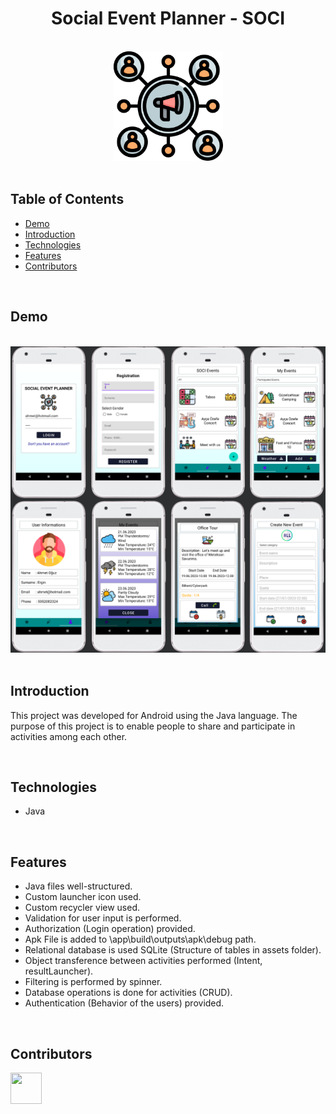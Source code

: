 <h1 align="center">Social Event Planner - SOCI</h1> <br>

<div align="center">
    <img width=175 src="assets/images/soci_icon.png">
</div>

<br/>

## Table of Contents

- [Demo](#demo)
- [Introduction](#introduction)
- [Technologies](#technologies)
- [Features](#features)
- [Contributors](#contributors)

<br/>

## Demo

<br/>

<div align="center">
    <img width=1000 src="assets/images/demo.png">
</div>

<br/>

## Introduction

This project was developed for Android using the Java language. The purpose of this project is to enable people to share and participate in activities among each other.

<br/>

## Technologies

* Java

<br/>

## Features

* Java files well-structured.
* Custom launcher icon used.
* Custom recycler view used.
* Validation for user input is performed.
* Authorization (Login operation) provided.
* Apk File is added to \app\build\outputs\apk\debug path.
* Relational database is used SQLite (Structure of tables in assets folder).
* Object transference between activities performed (Intent, resultLauncher).
* Filtering is performed by spinner.
* Database operations is done for activities (CRUD).
* Authentication (Behavior of the users) provided.

<br/>

## Contributors

<a href="https://github.com/ahmettoguz" target="_blank"><img width=50 height=50 src="https://avatars.githubusercontent.com/u/101711642?v=4"></a>
